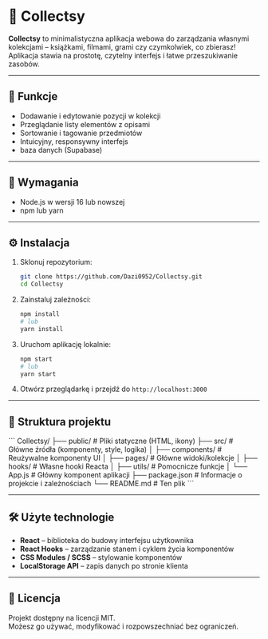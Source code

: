 # 🧰 Collectsy

**Collectsy** to minimalistyczna aplikacja webowa do zarządzania własnymi kolekcjami – książkami, filmami, grami czy czymkolwiek, co zbierasz! Aplikacja stawia na prostotę, czytelny interfejs i łatwe przeszukiwanie zasobów.

---

## 🚀 Funkcje

- Dodawanie i edytowanie pozycji w kolekcji
- Przeglądanie listy elementów z opisami
- Sortowanie i tagowanie przedmiotów
- Intuicyjny, responsywny interfejs
- baza danych (Supabase)

---

## 🔧 Wymagania

- Node.js w wersji 16 lub nowszej
- npm lub yarn

---

## ⚙️ Instalacja

1. Sklonuj repozytorium:

   ```bash
   git clone https://github.com/Dazi0952/Collectsy.git
   cd Collectsy
   ```

2. Zainstaluj zależności:

   ```bash
   npm install
   # lub
   yarn install
   ```

3. Uruchom aplikację lokalnie:

   ```bash
   npm start
   # lub
   yarn start
   ```

4. Otwórz przeglądarkę i przejdź do `http://localhost:3000`

---

## 📁 Struktura projektu

\`\`\`
Collectsy/
├── public/           # Pliki statyczne (HTML, ikony)
├── src/              # Główne źródła (komponenty, style, logika)
│   ├── components/   # Reużywalne komponenty UI
│   ├── pages/        # Główne widoki/kolekcje
│   ├── hooks/        # Własne hooki Reacta
│   ├── utils/        # Pomocnicze funkcje
│   └── App.js        # Główny komponent aplikacji
├── package.json      # Informacje o projekcie i zależnościach
└── README.md         # Ten plik
\`\`\`

---

## 🛠️ Użyte technologie

- **React** – biblioteka do budowy interfejsu użytkownika
- **React Hooks** – zarządzanie stanem i cyklem życia komponentów
- **CSS Modules / SCSS** – stylowanie komponentów
- **LocalStorage API** – zapis danych po stronie klienta

---

## 📜 Licencja

Projekt dostępny na licencji MIT.  
Możesz go używać, modyfikować i rozpowszechniać bez ograniczeń.


